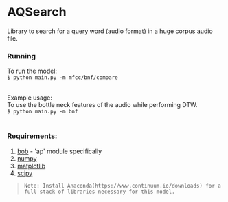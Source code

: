 # AQSearch
Library to search for a query word (audio format) in a huge corpus audio file.

### Running
To run the model:<br />
```$ python main.py -m mfcc/bnf/compare```<br /><br />

Example usage:<br />
To use the bottle neck features of the audio while performing DTW.<br />
`$ python main.py -m bnf`<br /><br />

### Requirements:
1. [bob](https://www.idiap.ch/software/bob/) - 'ap' module specifically
2. [numpy](http://www.numpy.org/)
3. [matplotlib](http://matplotlib.org/)
4. [scipy](https://www.scipy.org/)

>```
>Note: Install Anaconda(https://www.continuum.io/downloads) for a full stack of libraries necessary for this model.
>```